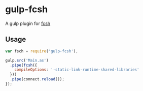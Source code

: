 # gulp-fcsh

A gulp plugin for [fcsh](http://help.adobe.com/en_US/flex/using/WS2db454920e96a9e51e63e3d11c0bf67670-7fcd.html)

## Usage

```javascript
var fsch = require('gulp-fcsh'),

gulp.src('Main.as')
  .pipe(fcsh({
    compileOptions: '-static-link-runtime-shared-libraries'
  }))
  .pipe(connect.reload());
});
```
